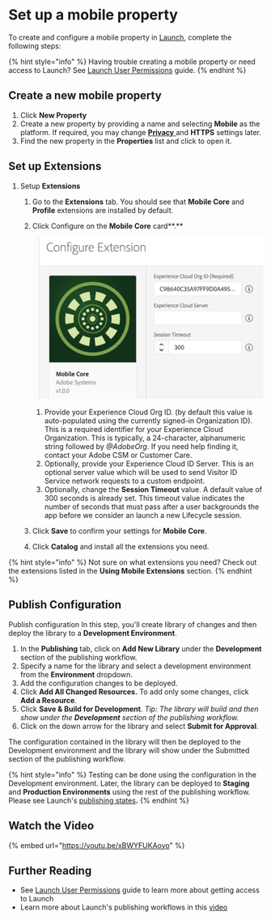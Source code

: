 # Set up a mobile property

To create and configure a mobile property in [Launch](https://launch.adobe.com), complete the following steps: 

{% hint style="info" %}
Having trouble creating a mobile property or need access to Launch? See [Launch User Permissions](https://docs.adobelaunch.com/administration/user-permissions) guide.
{% endhint %}

## Create a new mobile property

1. Click **New Property**
2. Create a new property by providing a name and selecting **Mobile** as the platform.  If required, you may change [**Privacy** ](../resources/privacy-and-gdpr.md#setting-privacy-status)and **HTTPS** settings later.
3. Find the new property in the **Properties** list and click to open it.

## Set up Extensions

1. Setup **Extensions**
   1. Go to the **Extensions** tab. You should see that **Mobile Core** and **Profile** extensions are installed by default.  

   2. Click Configure on the **Mobile Core** card**.** 

      ![](../.gitbook/assets/screen-shot-2018-10-02-at-5.02.05-pm%20%282%29.png)

      1. Provide your Experience Cloud Org ID. \(by default this value is auto-populated  using the currently signed-in Organization ID\). This is a required identifier for your Experience Cloud Organization. This is typically, a 24-character, alphanumeric string followed by _@AdobeOrg_. If you need help finding it, contact your Adobe CSM or Customer Care.
      2. Optionally, provide your Experience Cloud ID Server. This is an optional server value which will be used to send Visitor ID Service network requests to a custom endpoint.
      3. Optionally, change the **Session Timeout** value. A default value of 300 seconds is already set. This timeout value indicates the number of seconds that must pass after a user backgrounds the app before we consider an launch a new Lifecycle session.

   3. Click **Save** to confirm your settings for **Mobile Core**.
   4. Click **Catalog** and install all the extensions you need.

{% hint style="info" %}
Not sure on what extensions you need? Check out the extensions listed in the **Using Mobile Extensions** section.
{% endhint %}

## Publish Configuration

Publish configuration In this step, you'll create library of changes and then deploy the library to a **Development Environment**.

1. In the **Publishing** tab, click on **Add New Library** under the **Development** section of the publishing workflow. 
2. Specify a name for the library and select a development environment from the **Environment** dropdown.
3. Add the configuration changes to be deployed.
4. Click **Add All Changed Resources.** To add only some changes, click **Add a Resource**. 
5. Click **Save & Build for Development**.  _Tip: The library will build and then show under the **Development** section of the publishing workflow._
6. Click on the down arrow for the library and select **Submit for Approval**.

The configuration contained in the library will then be deployed to the Development environment and the library will show under the Submitted section of the publishing workflow.

{% hint style="info" %}
Testing can be done using the configuration in the Development environment. Later, the library can be deployed to **Staging** and **Production Environments** using the rest of the publishing workflow. Please see Launch's [publishing states](https://docs.adobelaunch.com/publishing/approval-workflow#library-state)**.**
{% endhint %}

## Watch the Video

{% embed url="https://youtu.be/xBWYFUKAoyo" %}

## Further Reading

* See [Launch User Permissions](https://docs.adobelaunch.com/administration/user-permissions) guide to learn more about getting access to Launch
* Learn more about Launch's publishing workflows in this [video](https://www.youtube.com/embed/Pe-YSn26_xI)

